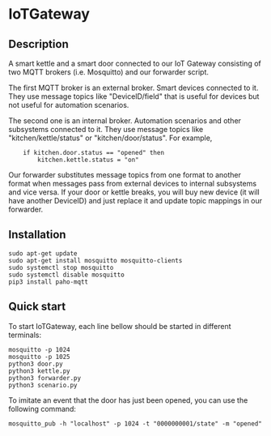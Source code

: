 # IoTGateway

Description
-----------

A smart kettle and a smart door connected to our IoT Gateway consisting of two MQTT brokers (i.e. Mosquitto)
and our forwarder script.

The first MQTT broker is an external broker.
Smart devices connected to it.
They use message topics like "DeviceID/field" that is useful for devices but not useful for automation scenarios.

The second one is an internal broker.
Automation scenarios and other subsystems connected to it.
They use message topics like "kitchen/kettle/status" or "kitchen/door/status".
For example,

        if kitchen.door.status == "opened" then
            kitchen.kettle.status = "on"

Our forwarder substitutes message topics from one format to another format when messages pass from external devices to internal subsystems and vice versa.
If your door or kettle breaks, you will buy new device (it will have another DeviceID) and just replace it and update topic mappings in our forwarder.

Installation
------------

    sudo apt-get update
    sudo apt-get install mosquitto mosquitto-clients
    sudo systemctl stop mosquitto
    sudo systemctl disable mosquitto
    pip3 install paho-mqtt


Quick start
-----------

To start IoTGateway, each line bellow should be started in different terminals:

    mosquitto -p 1024
    mosquitto -p 1025
    python3 door.py
    python3 kettle.py
    python3 forwarder.py
    python3 scenario.py
    
To imitate an event that the door has just been opened, you can use the following command:

    mosquitto_pub -h "localhost" -p 1024 -t "0000000001/state" -m "opened"
